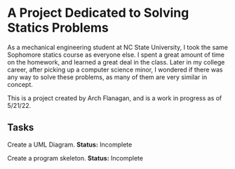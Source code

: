 # A Project Dedicated to Solving Statics Problems
As a mechanical engineering student at NC State University, I took the same Sophomore statics
course as everyone else. I spent a great amount of time on the homework, and learned a great
deal in the class. Later in my college career, after picking up a computer science minor, I
wondered if there was any way to solve these problems, as many of them are very similar in concept.

This is a project created by Arch Flanagan, and is a work in progress as of 5/21/22.

## Tasks
Create a UML Diagram. **Status:** Incomplete

Create a program skeleton. **Status:** Incomplete
